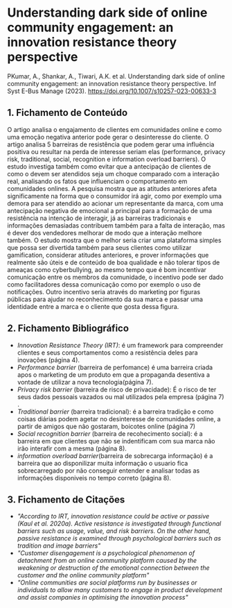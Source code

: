 

# Understanding dark side of online community engagement: an innovation resistance theory perspective

PKumar, A., Shankar, A., Tiwari, A.K. et al. Understanding dark side of online community engagement: an innovation resistance theory perspective. Inf Syst E-Bus Manage (2023). https://doi.org/10.1007/s10257-023-00633-3

## 1. Fichamento de Conteúdo

O artigo analisa o engajamento de clientes em comunidades online e como uma emoção negativa anterior pode gerar o desinteresse do cliente. O artigo analisa 5 barreiras de resistência que podem gerar uma influência positiva ou resultar na perda de interesse seriam elas (performance, privacy risk, traditional, social, recognition e information overload barriers). O estudo investiga também como evitar que a antecipação de clientes de como o devem ser atendidos seja um choque comparado com a interação real, analisando os fatos que influenciam o comportamento em comunidades onlines. A pesquisa mostra que as atitudes anteriores afeta significamente na forma que o consumidor irá agir, como por exemplo uma demora para ser atendido ao acionar um representante da marca, com uma antecipação negativa de emocional a principal para a formação de uma resistência na intenção de interagir, já as barreiras tradicionais e informações demasiadas contribuem também para a falta de interação, mas é dever dos vendedores melhorar de modo que a interação melhore também. O estudo mostra que o melhor seria criar uma plataforma simples que possa ser divertida também para seus clientes como utilizar gamification, considerar atitudes anteriores, e prover informações que realmente são úteis e de conteúdo de boa qualidade e não tolerar tipos de ameaças como cyberbullying, ao mesmo tempo que é bom incentivar comunicação entre os membros da comunidade, o incentivo pode ser dado como facilitadores dessa comunicação como por exemplo o uso de notificações. Outro incentivo seria através do marketing por figuras públicas para ajudar no reconhecimento da sua marca e passar uma identidade entre a marca e o cliente que gosta dessa figura.

## 2. Fichamento Bibliográfico

* _Innovation Resistance Theory (IRT)_: é um framework para compreender clientes e seus comportamentos como a resistência deles para inovações (página 4).
* _Performance barrier_ (barreira de perfomance) é uma barreira criada apos o marketing de um produto em que a propaganda desentiva a vontade de utilizar a nova tecnologia(página 7).
* _Privacy risk barrier_ (barreira de risco de privacidade): É o risco de ter seus dados pessoais vazados ou mal utilizados pela empresa (página 7) .
* _Traditional barrier_ (barreira tradicional): é a barreira tradição e como coisas diárias podem agetar no desinteresse de comunidades online, a partir de amigos que não gostaram, boicotes online (página 7)
* _Social recognition barrier_ (barreira de recohecimento social): é a barreira em que clientes que não se indentificam com sua marca não irão interafir com a mesma (página 8).
*  _information overload barrier_(barreira de sobrecarga informação) é a barreira que ao disponilizar muita informação o usuario fica sobrecarregado por não conseguir entender e analisar todas as informações disponiveis no tempo correto (página 8).

## 3. Fichamento de Citações 

* _"According to IRT, innovation resistance could be active or passive (Kaul et al. 2020a). Active resistance is investigated through functional barriers such as usage, value, and risk barriers. On the other hand, passive resistance is examined through psychological barriers such as tradition and image barriers"_
* _"Customer disengagement is a psychological phenomenon of detachment from
an online community platform caused by the weakening or destruction of the emotional connection between the customer and the online community platform"_
* _"Online communities are social platforms run by businesses or individuals to allow
many customers to engage in product development and assist companies in optimising the innovation process"_

